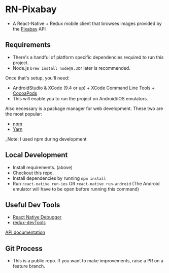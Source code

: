 # RN-Pixabay
- A React-Native + Redux mobile client that browses images provided by the [Pixabay](https://pixabay.com/) API

## Requirements
- There's a handful of platform specific dependencies required to run this project.
- Node.js `brew install node@8.3`or later is recommended.

Once that's setup, you'll need:
- AndroidStudio & XCode (9.4 or up) + XCode Command Line Tools + [CocoaPods](https://cocoapods.org/)
- This will enable you to run the project on Android/iOS emulators.

Also necessary is a package manager for web development. These two are the most popular:
- [npm](https://www.npmjs.com/) 
- [Yarn](https://yarnpkg.com/)

_Note: I used npm during development

## Local Development
- Install requirements. (above)
- Checkout this repo.
- Install dependencies by running `npm install`
- Run `react-native run-ios` OR `react-native run-android` (The Android emulator will have to be open before running this command)

## Useful Dev Tools
- [React Native Debugger](https://github.com/jhen0409/react-native-debugger) 
- [redux-devTools](https://chrome.google.com/webstore/detail/redux-devtools/lmhkpmbekcpmknklioeibfkpmmfibljd?hl=en)

[API documentation](https://pixabay.com/api/docs/)

## Git Process

- This is a public repo. If you want to make improvements, raise a PR on a feature branch.
